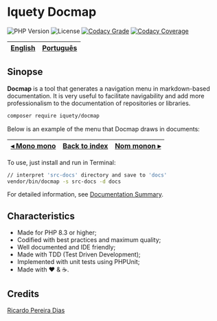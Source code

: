 # Iquety Docmap

![PHP Version](https://img.shields.io/badge/php-%5E8.3-blue)
![License](https://img.shields.io/badge/license-MIT-blue)
[![Codacy Grade](https://app.codacy.com/project/badge/Grade/5b22d15dcc5c4be59083809a0cfb7619)](https://www.codacy.com/gh/iquety/docmap/dashboard?utm_source=github.com&amp;utm_medium=referral&amp;utm_content=iquety/docmap&amp;utm_campaign=Badge_Grade)
[![Codacy Coverage](https://app.codacy.com/project/badge/Coverage/5b22d15dcc5c4be59083809a0cfb7619)](https://www.codacy.com/gh/iquety/docmap/dashboard?utm_source=github.com&utm_medium=referral&utm_content=iquety/docmap&utm_campaign=Badge_Coverage)

[English](readme.md) | [Português](./docs/pt-br/leiame.md)
-- | --

## Sinopse

**Docmap** is a tool that generates a navigation menu in markdown-based documentation. It is very useful to facilitate navigability and add more professionalism to the documentation of repositories or libraries.

```bash
composer require iquety/docmap
```

Below is an example of the menu that Docmap draws in documents:

[◂ Mono mono](readme.md) | [Back to index](readme.md) | [Nom monon ▸](readme.md)
-- | -- | --

To use, just install and run in Terminal:

```bash
// interpret 'src-docs' directory and save to 'docs'
vendor/bin/docmap -s src-docs -d docs
```

For detailed information, see [Documentation Summary](docs/en/index.md).

## Characteristics

- Made for PHP 8.3 or higher;
- Codified with best practices and maximum quality;
- Well documented and IDE friendly;
- Made with TDD (Test Driven Development);
- Implemented with unit tests using PHPUnit;
- Made with :heart: &amp; :coffee:.

## Credits

[Ricardo Pereira Dias](https://www.ricardopedias.com.br)
